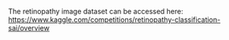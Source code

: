 The retinopathy image dataset can be accessed here: https://www.kaggle.com/competitions/retinopathy-classification-sai/overview
